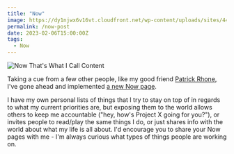 ```yaml
---
title: "Now"
image: https://dy1njwx6v16vt.cloudfront.net/wp-content/uploads/sites/44/2018/12/NOW-Secondary.jpg
permalink: /now-post
date: 2023-02-06T15:00:00Z
tags: 
  - Now
---
```


![Now That's What I Call Content][headerImg]

Taking a cue from a few other people, like my good friend [Patrick Rhone](https://www.patrickrhone.net/now/), I've gone ahead and implemented [a new Now page](/now).

I have my own personal lists of things that I try to stay on top of in regards to what my current priorities are, but exposing them to the world allows others to keep me accountable ("hey, how's Project X going for you?"), or invites people to read/play the same things I do, or just shares info with the world about what my life is all about. I'd encourage you to share your Now pages with me - I'm always curious what types of things people are working on.

[headerImg]: https://dy1njwx6v16vt.cloudfront.net/wp-content/uploads/sites/44/2018/12/NOW-Secondary.jpg
